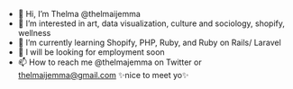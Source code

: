 - 👋 Hi, I’m Thelma @thelmaijemma
- 👀 I’m interested in art, data visualization, culture and sociology, shopify, wellness
- 🌱 I’m currently learning Shopify, PHP, Ruby, and Ruby on Rails/ Laravel
- 💞️ I will be looking for employment soon
- 📫 How to reach me @thelmajemma on Twitter or thelmaijemma@gmail.com
 ✨nice to meet yo✨
